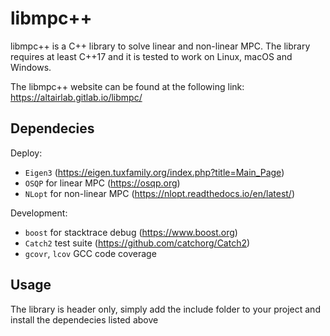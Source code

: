# libmpc++
libmpc++ is a C++ library to solve linear and non-linear MPC. The library requires at least C++17 and it
is tested to work on Linux, macOS and Windows.

The libmpc++ website can be found at the following link: https://altairlab.gitlab.io/libmpc/
## Dependecies
Deploy:
- `Eigen3` (https://eigen.tuxfamily.org/index.php?title=Main_Page)
- `OSQP` for linear MPC (https://osqp.org)
- `NLopt` for non-linear MPC (https://nlopt.readthedocs.io/en/latest/)

Development:
- `boost` for stacktrace debug (https://www.boost.org)
- `Catch2` test suite (https://github.com/catchorg/Catch2)
- `gcovr`, `lcov` GCC code coverage

## Usage
The library is header only, simply add the include folder to your project and install the dependecies listed above